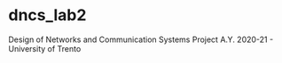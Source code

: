 # dncs_lab2
Design of Networks and Communication Systems Project A.Y. 2020-21 - University of Trento
